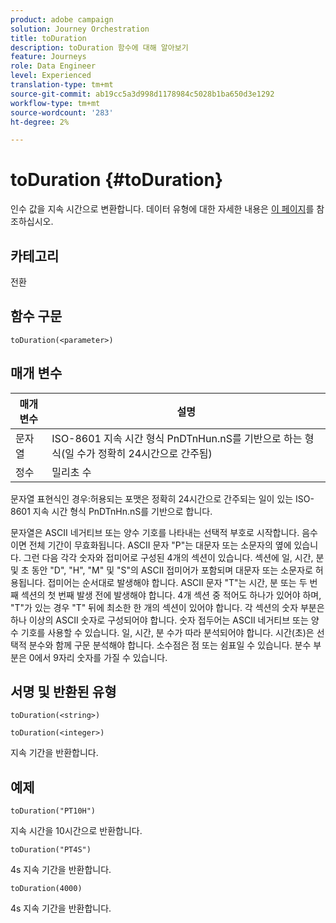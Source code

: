 ```yaml
---
product: adobe campaign
solution: Journey Orchestration
title: toDuration
description: toDuration 함수에 대해 알아보기
feature: Journeys
role: Data Engineer
level: Experienced
translation-type: tm+mt
source-git-commit: ab19cc5a3d998d1178984c5028b1ba650d3e1292
workflow-type: tm+mt
source-wordcount: '283'
ht-degree: 2%

---
```



# toDuration {#toDuration}

인수 값을 지속 시간으로 변환합니다. 데이터 유형에 대한 자세한 내용은 [이 페이지](../expression/data-types.md)를 참조하십시오.

## 카테고리

전환

## 함수 구문

`toDuration(<parameter>)`

## 매개 변수

| 매개 변수 | 설명 |
|--- |--- |
| 문자열 | ISO-8601 지속 시간 형식 PnDTnHun.nS를 기반으로 하는 형식(일 수가 정확히 24시간으로 간주됨) |
| 정수 | 밀리초 수 |

문자열 표현식인 경우:허용되는 포맷은 정확히 24시간으로 간주되는 일이 있는 ISO-8601 지속 시간 형식 PnDTnHn.nS를 기반으로 합니다.

문자열은 ASCII 네거티브 또는 양수 기호를 나타내는 선택적 부호로 시작합니다. 음수이면 전체 기간이 무효화됩니다. ASCII 문자 &quot;P&quot;는 대문자 또는 소문자의 옆에 있습니다. 그런 다음 각각 숫자와 접미어로 구성된 4개의 섹션이 있습니다. 섹션에 일, 시간, 분 및 초 동안 &quot;D&quot;, &quot;H&quot;, &quot;M&quot; 및 &quot;S&quot;의 ASCII 접미어가 포함되며 대문자 또는 소문자로 허용됩니다. 접미어는 순서대로 발생해야 합니다. ASCII 문자 &quot;T&quot;는 시간, 분 또는 두 번째 섹션의 첫 번째 발생 전에 발생해야 합니다. 4개 섹션 중 적어도 하나가 있어야 하며, &quot;T&quot;가 있는 경우 &quot;T&quot; 뒤에 최소한 한 개의 섹션이 있어야 합니다. 각 섹션의 숫자 부분은 하나 이상의 ASCII 숫자로 구성되어야 합니다. 숫자 접두어는 ASCII 네거티브 또는 양수 기호를 사용할 수 있습니다. 일, 시간, 분 수가 따라 분석되어야 합니다. 시간(초)은 선택적 분수와 함께 구문 분석해야 합니다. 소수점은 점 또는 쉼표일 수 있습니다. 분수 부분은 0에서 9자리 숫자를 가질 수 있습니다.

## 서명 및 반환된 유형

`toDuration(<string>)`

`toDuration(<integer>)`

지속 기간을 반환합니다.

## 예제

`toDuration("PT10H")`

지속 시간을 10시간으로 반환합니다.

`toDuration("PT4S")`

4s 지속 기간을 반환합니다.

`toDuration(4000)`

4s 지속 기간을 반환합니다.
